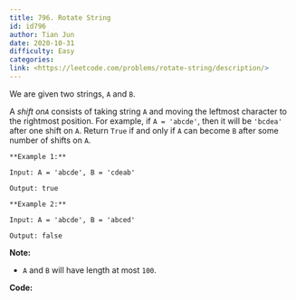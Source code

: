 ```yaml
---
title: 796. Rotate String
id: id796
author: Tian Jun
date: 2020-10-31
difficulty: Easy
categories: 
link: <https://leetcode.com/problems/rotate-string/description/>
---
```


We are given two strings, `A` and `B`.

A _shift on`A`_ consists of taking string `A` and moving the leftmost
character to the rightmost position. For example, if `A = 'abcde'`, then it
will be `'bcdea'` after one shift on `A`. Return `True` if and only if `A` can
become `B` after some number of shifts on `A`.
            **Example 1:**    
	Input: A = 'abcde', B = 'cdeab'    
	Output: true        **Example 2:**    
	Input: A = 'abcde', B = 'abced'    
	Output: false    

**Note:**

  * `A` and `B` will have length at most `100`.


**Code:**
